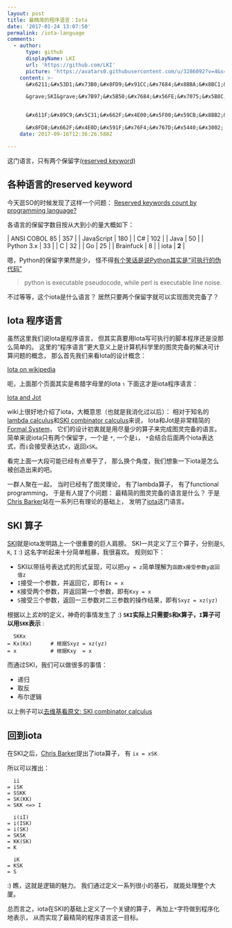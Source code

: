 ```yaml
---
layout: post
title: 最精简的程序语言：Iota
date: '2017-01-24 13:07:50'
permalink: /iota-language
comments:
  - author:
      type: github
      displayName: LKI
      url: 'https://github.com/LKI'
      picture: 'https://avatars0.githubusercontent.com/u/3286092?v=4&s=73'
    content: >-
      &#x6211;&#x53D1;&#x73B0;&#x8FD9;&#x91CC;&#x7684;&#x8BBA;&#x8BC1;&#x5C11;&#x4E86;&#x5173;&#x952E;&#x7684;&#x4E00;&#x6B65;&#xFF1A;

      &grave;SKI&grave;&#x7B97;&#x5B50;&#x7684;&#x56FE;&#x7075;&#x5B8C;&#x5907;&#x6027;&#x3002;


      &#x611F;&#x89C9;&#x5C31;&#x662F;&#x4E00;&#x5F00;&#x59CB;&#x8BB2;&#x4E9B;&#x7B80;&#x5355;&#x7684;&#xFF0C;&#x7136;&#x540E;&#x5C31;&ldquo;&#x6613;&#x8BC1;&rdquo;&#xFF0C;PIA&#x5730;&#x4E22;&#x4E2A;&#x7ED3;&#x679C;&#x51FA;&#x6765;&#x3002;

      &#x8FD8;&#x662F;&#x4E0D;&#x591F;&#x76F4;&#x767D;&#x5440;&#x3002;
    date: 2017-09-16T12:36:26.588Z

---
```


这门语言，只有两个保留字[(reserved keyword)][wiki-reserved-keyword]

<!--MORE-->


## 各种语言的reserved keyword

今天逛SO的时候发现了这样一个问题：
[Reserved keywords count by programming language?][so-reserved-keyword]

各语言的保留字数目按从大到小的量大概如下：

| ANSI COBOL 85 | 357   |
| JavaScript    | 180   |
| C#            | 102   |
| Java          | 50    |
| Python 3.x    | 33    |
| C             | 32    |
| Go            | 25    |
| Brainfuck     | 8     |
| iota          | **2** |

嗯，Python的保留字果然是少，
怪不得[有个笑话是说Python其实是“可执行的伪代码”][executable-pseudocode]

> python is executable pseudocode, while perl is executable line noise.

不过等等，这个iota是什么语言？
居然只要两个保留字就可以实现图灵完备了？


## Iota 程序语言

虽然这里我们说Iota是程序语言，
但其实真要用Iota写可执行的脚本程序还是没那么简单的。
这里的“程序语言”更大意义上是计算机科学里的图灵完备的解决可计算问题的概念，
那么首先我们来看Iota的设计概念：

[Iota on wikipedia][iota]

呃，上面那个页面其实是希腊字母里的Iota `ι`
下面这才是iota程序语言：

[Iota and Jot][iota-jot]

wiki上很好地介绍了iota，大概意思（也就是我消化过以后）：
相对于知名的[lambda calculus][lambda]和[SKI combinator calculus][ski]来说，
Iota和Jot是非常精简的[Formal System][formal-system]，
它们的设计初衷就是用尽量少的算子来完成图灵完备的语言。
简单来说iota只有两个保留字，一个是 `*`, 一个是`i`，
`*`会结合后面两个iota表达式，而`i`会接受表达式`x`，返回`xSK`。

看完上面一大段可能已经有点晕乎了，
那么换个角度，我们想象一下iota是怎么被创造出来的吧。

一群人聚在一起，
当时已经有了图灵理论，
有了lambda算子，
有了functional programming，
于是有人提了个问题：
最精简的图灵完备的语言是什么？
于是[Chris Barker][chris]站在一系列已有理论的基础上，
发明了[iota][iota-jot]这门语言。


## SKI 算子

[SKI][ski]就是iota发明路上一个很重要的巨人肩膀。
SKI一共定义了三个算子，分别是`S`, `K`, `I`
:) 这名字听起来十分简单粗暴，我很喜欢。
规则如下：

* SKI以带括号表达式的形式呈现，可以把`xy = z`简单理解为`函数x接受参数y返回值z`
* `I`接受一个参数，并返回它，即有`Ix = x`
* `K`接受两个参数，并返回第一个参数，即有`Kxy = x`
* `S`接受三个参数，返回一三参数对二三参数的操作结果，即有`Sxyz = xz(yz)`

根据以上*玄妙*的定义，神奇的事情发生了 :)
**`SKI`实际上只需要`S`和`K`算子，`I`算子可以用`SKK`表示** :

```
  SKKx
= Kx(Kx)      # 根据Sxyz = xz(yz)
= x           # 根据Kxy  = x
```

而通过SKI，我们可以做很多的事情：

* 递归
* 取反
* 布尔逻辑

以上例子可以[去维基看原文: SKI combinator calculus][ski]


## 回到iota

在SKI之后，[Chris Barker][chris]提出了iota算子，
有 `ix = xSK`

所以可以推出：

```
  ii
= iSK
= SSKK
= SK(KK)
= SKK <=> I

  i(iI)
= i(ISK)
= i(SK)
= SKSK
= KK(SK)
= K

  iK
= KSK
= S
```

:) 瞧，这就是逻辑的魅力。
我们通过定义一系列很小的基石，
就能处理整个大厦。

总而言之，iota在SKI的基础上定义了一个关键的算子，
再加上`*`字符做到程序化地表示，
从而实现了最精简的程序语言这一目标。

[wiki-reserved-keyword]: https://en.wikipedia.org/wiki/Reserved_word
[so-reserved-keyword]: https://stackoverflow.com/questions/4980766/reserved-keywords-count-by-programming-language
[executable-pseudocode]: https://news.ycombinator.com/item?id=8241308
[iota]: https://en.wikipedia.org/wiki/Iota
[iota-jot]: https://en.wikipedia.org/wiki/Iota_and_Jot
[formal-system]: https://en.wikipedia.org/wiki/Formal_system
[lambda]: https://en.wikipedia.org/wiki/Lambda_calculus
[ski]: https://en.wikipedia.org/wiki/SKI_combinator_calculus
[chris]: https://en.wikipedia.org/wiki/Chris_Barker_(linguist)
